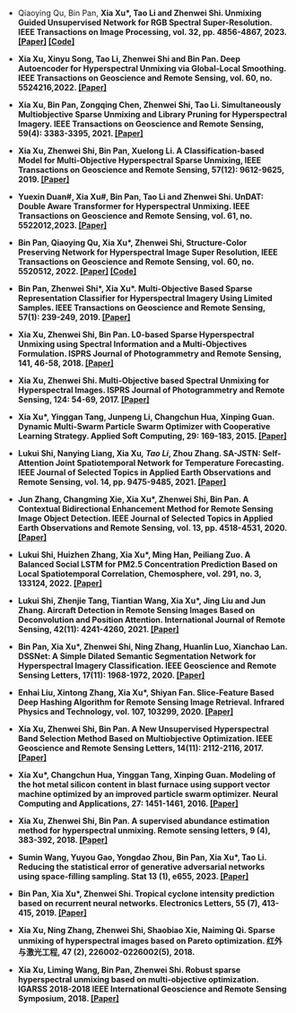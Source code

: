 - Qiaoying Qu, Bin Pan, <strong>Xia Xu<strong>*, Tao Li and Zhenwei Shi. Unmixing Guided Unsupervised Network for RGB Spectral Super-Resolution. IEEE Transactions on Image Processing, vol. 32, pp. 4856-4867, 2023.  [[Paper]](https://doi.org/10.1109/TIP.2023.3299197) [[Code]](https://github.com/Lab-PANbin/UnGUN-Unmixing-Guided-Unsupervised-Network-for-RGB-Spectral-Super-Resolution)

- <strong>Xia Xu<strong>, Xinyu Song, Tao Li, Zhenwei Shi and Bin Pan. Deep Autoencoder for Hyperspectral Unmixing via Global-Local Smoothing. IEEE Transactions on Geoscience and Remote Sensing, vol. 60, no. 5524216,2022. [[Paper]](https://doi.org/10.1109/TGRS.2022.3152782) 

- <strong>Xia Xu<strong>, Bin Pan, Zongqing Chen, Zhenwei Shi, Tao Li. Simultaneously Multiobjective Sparse Unmixing and Library Pruning for Hyperspectral Imagery. IEEE Transactions on Geoscience and Remote Sensing, 59(4): 3383-3395, 2021. [[Paper]](https://doi.org/10.1109/TGRS.2020.3016941) 

- <strong>Xia Xu<strong>, Zhenwei Shi, Bin Pan, Xuelong Li. A Classification-based Model for Multi-Objective Hyperspectral Sparse Unmixing, IEEE Transactions on Geoscience and Remote Sensing, 57(12): 9612-9625, 2019. [[Paper]](https://doi.org/10.1109/TGRS.2019.2928021)

- Yuexin Duan#, <strong>Xia Xu<strong>#, Bin Pan, Tao Li and Zhenwei Shi. UnDAT: Double Aware Transformer for Hyperspectral Unmixing. IEEE Transactions on Geoscience and Remote Sensing, vol. 61, no. 5522012,2023.  [[Paper]](https://doi.org/10.1109/TGRS.2023.3310155) 

- Bin Pan, Qiaoying Qu, <strong>Xia Xu<strong>*, Zhenwei Shi, Structure-Color Preserving Network for Hyperspectral Image Super Resolution, IEEE Transactions on Geoscience and Remote Sensing, vol. 60, no. 5520512, 2022. [[Paper]](http://dx.doi.org/10.1109/TPAMI.2021.3114428) [[Code]](https://github.com/Maclory/SPSR)

- Bin Pan, Zhenwei Shi*, <strong>Xia Xu<strong>*. Multi-Objective Based Sparse Representation Classifier for Hyperspectral Imagery Using Limited Samples. IEEE Transactions on Geoscience and Remote Sensing, 57(1): 239-249, 2019. [[Paper]](https://doi.org/10.1109/TGRS.2018.2853268) 

- <strong>Xia Xu<strong>, Zhenwei Shi, Bin Pan. L0-based Sparse Hyperspectral Unmixing using Spectral Information and a Multi-Objectives Formulation. ISPRS Journal of Photogrammetry and Remote Sensing, 141, 46-58, 2018. [[Paper]](http://dx.doi.org/10.1016/j.isprsjprs.2018.04.008) 

- <strong>Xia Xu<strong>, Zhenwei Shi. Multi-Objective based Spectral Unmixing for Hyperspectral Images. ISPRS Journal of Photogrammetry and Remote Sensing, 124: 54-69, 2017. [[Paper]](https://doi.org/10.1016/j.isprsjprs.2016.12.010) 

- <strong>Xia Xu<strong>*, Yinggan Tang, Junpeng Li, Changchun Hua, Xinping Guan. Dynamic Multi-Swarm Particle Swarm Optimizer with Cooperative Learning Strategy. Applied Soft Computing, 29: 169-183, 2015. [[Paper]](https://doi.org/10.1016/j.asoc.2014.12.026) 

- Lukui Shi, Nanying Liang, <strong>Xia Xu<strong>*, Tao Li*, Zhou Zhang. SA-JSTN: Self-Attention Joint Spatiotemporal Network for Temperature Forecasting. IEEE Journal of Selected Topics in Applied Earth Observations and Remote Sensing, vol. 14, pp. 9475-9485, 2021. [[Paper]](http://dx.doi.org/10.1109/JSTARS.2021.3112131) 

- Jun Zhang, Changming Xie, <strong>Xia Xu<strong>*, Zhenwei Shi, Bin Pan. A Contextual Bidirectional Enhancement Method for Remote Sensing Image Object Detection. IEEE Journal of Selected Topics in Applied Earth Observations and Remote Sensing, vol. 13, pp. 4518-4531, 2020. [[Paper]](https://doi.org/10.1109/JSTARS.2020.3015049) 

- Lukui Shi, Huizhen Zhang, <strong>Xia Xu<strong>*, Ming Han, Peiliang Zuo. A Balanced Social LSTM for PM2.5 Concentration Prediction Based on Local Spatiotemporal Correlation, Chemosphere, vol. 291, no. 3, 133124, 2022. [[Paper]](https://doi.org/10.1016/j.chemosphere.2021.133124) 

- Lukui Shi, Zhenjie Tang, Tiantian Wang, <strong>Xia Xu<strong>*, Jing Liu and Jun Zhang. Aircraft Detection in Remote Sensing Images Based on Deconvolution and Position Attention. International Journal of Remote Sensing, 42(11): 4241-4260, 2021. [[Paper]](http://dx.doi.org/10.1080/01431161.2021.1892858) 

- Bin Pan, <strong>Xia Xu<strong>*, Zhenwei Shi, Ning Zhang, Huanlin Luo, Xianchao Lan. DSSNet: A Simple Dilated Semantic Segmentation Network for Hyperspectral Imagery Classification. IEEE Geoscience and Remote Sensing Letters, 17(11): 1968-1972, 2020. [[Paper]](https://doi.org/10.1109/TGRS.2024.3371503) 

- Enhai Liu, Xintong Zhang, <strong>Xia Xu<strong>*, Shiyan Fan. Slice-Feature Based Deep Hashing Algorithm for Remote Sensing Image Retrieval. Infrared Physics and Technology, vol. 107, 103299, 2020. [[Paper]](https://doi.org/10.1016/j.infrared.2020.103299) 

- <strong>Xia Xu<strong>, Zhenwei Shi, Bin Pan. A New Unsupervised Hyperspectral Band Selection Method Based on Multiobjective Optimization. IEEE Geoscience and Remote Sensing Letters, 14(11): 2112-2116, 2017. [[Paper]](https://doi.org/10.1109/LGRS.2017.2753237) 

- <strong>Xia Xu<strong>*, Changchun Hua, Yinggan Tang, Xinping Guan. Modeling of the hot metal silicon content in blast furnace using support vector machine optimized by an improved particle swarm optimizer. Neural Computing and Applications, 27: 1451-1461, 2016. [[Paper]](http://dx.doi.org/10.1007/s00521-015-1951-7) 

- <strong>Xia Xu<strong>, Zhenwei Shi, Bin Pan. A supervised abundance estimation method for hyperspectral unmixing. Remote sensing letters, 9 (4), 383-392, 2018. [[Paper]](http://dx.doi.org/10.1080/2150704X.2017.1415471) 

- Sumin Wang, Yuyou Gao, Yongdao Zhou, Bin Pan, <strong>Xia Xu<strong>*, Tao Li. Reducing the statistical error of generative adversarial networks using space-filling sampling. Stat 13 (1), e655, 2023. [[Paper]](http://dx.doi.org/10.1002/qre.1924) 

- Bin Pan, <strong>Xia Xu<strong>*, Zhenwei Shi. Tropical cyclone intensity prediction based on recurrent neural networks. Electronics Letters, 55 (7), 413-415, 2019. [[Paper]](http://dx.doi.org/10.1049/el.2018.8178) 

- <strong>Xia Xu<strong>, Ning Zhang, Zhenwei Shi, Shaobiao Xie, Naiming Qi. Sparse unmixing of hyperspectral images based on Pareto optimization. 红外与激光工程, 47 (2), 226002-0226002(5), 2018. 

- <strong>Xia Xu<strong>, Liming Wang, Bin Pan, Zhenwei Shi. Robust sparse hyperspectral unmixing based on multi-objective optimization. IGARSS 2018-2018 IEEE International Geoscience and Remote Sensing Symposium, 2018. [[Paper]](https://doi.org/10.1109/IGARSS.2018.8518148) 
